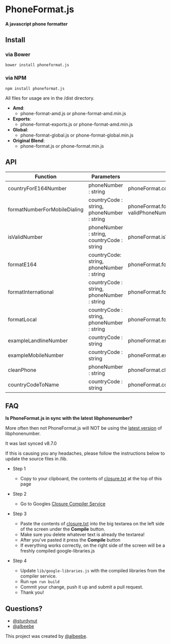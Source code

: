 # PhoneFormat.js

#### A javascript phone formatter

## Install

### via Bower
`bower install phoneformat.js`

### via NPM
`npm install phoneformat.js`

All files for usage are in the /dist directory.

- **Amd**:
  - phone-format-amd.js or phone-format-amd.min.js
- **Exports**:
  - phone-format-exports.js or phone-format-amd.min.js
- **Global**:
  - phone-format-global.js or phone-format-global.min.js
- **Original Blend**:
  - phone-format.js or phone-format.min.js

## API

| Function                     	| Parameters                                 	| Example                                                                  	|   	|   	|
|------------------------------	|--------------------------------------------	|--------------------------------------------------------------------------	|---	|---	|
| countryForE164Number         	| phoneNumber : string                       	| phoneFormat.countryForE164Number(validInternationalPhoneNumber);         	|   	|   	|
| formatNumberForMobileDialing 	| countryCode : string, phoneNumber : string 	| phoneFormat.formatNumberForMobileDialing(countryCode, validPhoneNumber); 	|   	|   	|
| isValidNumber                	| phoneNumber : string, countryCode : string 	| phoneFormat.isValidNumber(validPhoneNumber, countryCode);                	|   	|   	|
| formatE164                   	| countryCode: string, phoneNumber : string  	| phoneFormat.formatE164(countryCode, validPhoneNumber);                   	|   	|   	|
| formatInternational          	| countryCode : string, phoneNumber : string 	| phoneFormat.formatInternational(countryCode, validPhoneNumber);          	|   	|   	|
| formatLocal                  	| countryCode : string, phoneNumber : string 	| phoneFormat.formatLocal(countryCode, validPhoneNumber);                  	|   	|   	|
| exampleLandlineNumber        	| countryCode : string                       	| phoneFormat.exampleLandlineNumber(countryCode);                          	|   	|   	|
| exampleMobileNumber          	| countryCode : string                       	| phoneFormat.exampleMobileNumber(countryCode);                            	|   	|   	|
| cleanPhone                   	| phoneNumber : string                       	| phoneFormat.cleanPhone(validPhoneNumber);                                	|   	|   	|
| countryCodeToName            	| countryCode : string                       	| phoneFormat.countryCodeToName(countryCode);                              	|   	|   	|


## FAQ

**Is PhoneFormat.js in sync with the latest libphonenumber?**

More often then not PhoneFormat.js will NOT be using the [latest version](https://code.google.com/p/libphonenumber/source/browse/#svn%2Ftrunk%2Fjavascript%2Fi18n%2Fphonenumbers) of libphonenumber.

It was last synced v8.7.0

If this is causing you any headaches, please follow the instructions below to update the source files in /lib.

  * Step 1

    * Copy to your clipboard, the contents of [closure.txt](https://github.com/albeebe/phoneformat.js/blob/master/closure.txt) at the top of this page

  * Step 2

    * Go to Googles [Closure Compiler Service](http://closure-compiler.appspot.com/home)

  * Step 3

    * Paste the contents of [closure.txt](https://github.com/albeebe/phoneformat.js/blob/master/closure.txt) into the big textarea on the left side of the screen under the **Compile** button.
    * Make sure you delete whatever text is already the textarea!
    * After you've pasted it press the **Compile** button
    * If everything works correctly, on the right side of the screen will be a freshly compiled google-libraries.js

  * Step 4

    * Update `lib/google-libraries.js` with the compiled libraries from the compiler service.
    * Run `npm run build`
    * Commit your change, push it up and submit a pull request.
    * Thank you!

## Questions?

* [@sturdynut](http://twitter.com/sturdynut)
* [@albeebe](http://twitter.com/albeebe)


This project was created by [@albeebe](http://twitter.com/albeebe).
